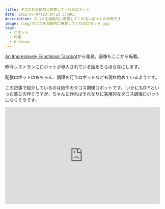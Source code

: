 ```yaml
---
title: タコスを自動的に用意してくれるロボット
date: 2022-07-07T23:14:23.335865
description: タコスを自動的に用意してくれるロボットの作例です
image: /img/タコスを自動的に用意してくれるロボット.jpg
tags:
  - ロボット
  - 料理
  - Arduino
---
```

[An Impressively Functional Tacobot](https://hackaday.com/2022/06/22/an-impressively-functional-tacobot/)から発見。画像もここから転載。

昨今レストランにロボットが導入されている話をちらほら耳にします。

配膳ロボットはもちろん、調理を行うロボットなども現れ始めているようです。

この記事で紹介しているのは自作のタコス調理ロボットです。
いかにもDIYといった感じの作りですが、ちゃんと作ればそれなりに実用的なタコス調理ロボットになりそうです。


<iframe width="100%" height="315" src="https://www.youtube.com/embed/30EXcZLiQUU" title="YouTube video player" frameborder="0" allow="accelerometer; autoplay; clipboard-write; encrypted-media; gyroscope; picture-in-picture" allowfullscreen></iframe>

